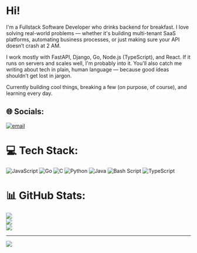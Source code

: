 # Hi!

I'm a Fullstack Software Developer who drinks backend for breakfast. I love solving real-world problems — whether it's building multi-tenant SaaS platforms, automating business processes, or just making sure your API doesn’t crash at 2 AM.

I work mostly with FastAPI, Django, Go, Node.js (TypeScript), and React. If it runs on servers and scales well, I'm probably into it. You'll also catch me writing about tech in plain, human language — because good ideas shouldn’t get lost in jargon.

Currently building cool things, breaking a few (on purpose, of course), and learning every day.


## 🌐 Socials:
[![email](https://img.shields.io/badge/Email-D14836?logo=gmail&logoColor=white)](mailto:njorogekimenyu@gmail.com) 

# 💻 Tech Stack:
![JavaScript](https://img.shields.io/badge/javascript-%23323330.svg?style=for-the-badge&logo=javascript&logoColor=%23F7DF1E) ![Go](https://img.shields.io/badge/go-%2300ADD8.svg?style=for-the-badge&logo=go&logoColor=white) ![C](https://img.shields.io/badge/c-%2300599C.svg?style=for-the-badge&logo=c&logoColor=white) ![Python](https://img.shields.io/badge/python-3670A0?style=for-the-badge&logo=python&logoColor=ffdd54) ![Java](https://img.shields.io/badge/java-%23ED8B00.svg?style=for-the-badge&logo=openjdk&logoColor=white) ![Bash Script](https://img.shields.io/badge/bash_script-%23121011.svg?style=for-the-badge&logo=gnu-bash&logoColor=white) ![TypeScript](https://img.shields.io/badge/typescript-%23007ACC.svg?style=for-the-badge&logo=typescript&logoColor=white)
# 📊 GitHub Stats:
![](https://github-readme-stats.vercel.app/api?username=kimenyu&theme=dark&hide_border=false&include_all_commits=false&count_private=false)<br/>
![](https://nirzak-streak-stats.vercel.app/?user=kimenyu&theme=dark&hide_border=false)<br/>
![](https://github-readme-stats.vercel.app/api/top-langs/?username=kimenyu&theme=dark&hide_border=false&include_all_commits=false&count_private=false&layout=compact)

---
[![](https://visitcount.itsvg.in/api?id=kimenyu&icon=0&color=0)](https://visitcount.itsvg.in)

<!-- Proudly created with GPRM ( https://gprm.itsvg.in ) -->
